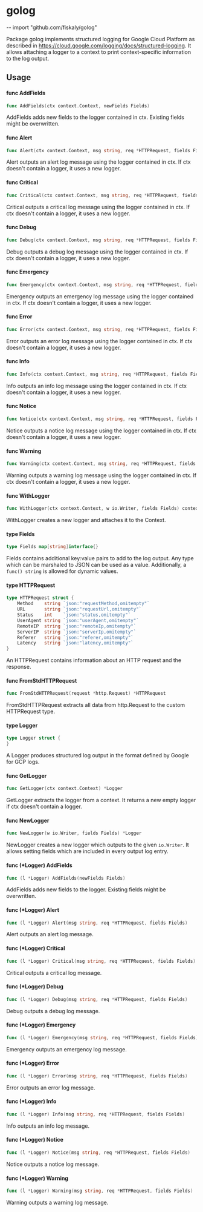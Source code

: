 # golog
--
    import "github.com/fiskaly/golog"

Package golog implements structured logging for Google Cloud Platform as
described in https://cloud.google.com/logging/docs/structured-logging. It allows
attaching a logger to a context to print context-specific information to the log
output.

## Usage

#### func  AddFields

```go
func AddFields(ctx context.Context, newFields Fields)
```
AddFields adds new fields to the logger contained in ctx. Existing fields might
be overwritten.

#### func  Alert

```go
func Alert(ctx context.Context, msg string, req *HTTPRequest, fields Fields)
```
Alert outputs an alert log message using the logger contained in ctx. If ctx
doesn't contain a logger, it uses a new logger.

#### func  Critical

```go
func Critical(ctx context.Context, msg string, req *HTTPRequest, fields Fields)
```
Critical outputs a critical log message using the logger contained in ctx. If
ctx doesn't contain a logger, it uses a new logger.

#### func  Debug

```go
func Debug(ctx context.Context, msg string, req *HTTPRequest, fields Fields)
```
Debug outputs a debug log message using the logger contained in ctx. If ctx
doesn't contain a logger, it uses a new logger.

#### func  Emergency

```go
func Emergency(ctx context.Context, msg string, req *HTTPRequest, fields Fields)
```
Emergency outputs an emergency log message using the logger contained in ctx. If
ctx doesn't contain a logger, it uses a new logger.

#### func  Error

```go
func Error(ctx context.Context, msg string, req *HTTPRequest, fields Fields)
```
Error outputs an error log message using the logger contained in ctx. If ctx
doesn't contain a logger, it uses a new logger.

#### func  Info

```go
func Info(ctx context.Context, msg string, req *HTTPRequest, fields Fields)
```
Info outputs an info log message using the logger contained in ctx. If ctx
doesn't contain a logger, it uses a new logger.

#### func  Notice

```go
func Notice(ctx context.Context, msg string, req *HTTPRequest, fields Fields)
```
Notice outputs a notice log message using the logger contained in ctx. If ctx
doesn't contain a logger, it uses a new logger.

#### func  Warning

```go
func Warning(ctx context.Context, msg string, req *HTTPRequest, fields Fields)
```
Warning outputs a warning log message using the logger contained in ctx. If ctx
doesn't contain a logger, it uses a new logger.

#### func  WithLogger

```go
func WithLogger(ctx context.Context, w io.Writer, fields Fields) context.Context
```
WithLogger creates a new logger and attaches it to the Context.

#### type Fields

```go
type Fields map[string]interface{}
```

Fields contains additional key:value pairs to add to the log output. Any type
which can be marshaled to JSON can be used as a value. Additionally, a `func()
string` is allowed for dynamic values.

#### type HTTPRequest

```go
type HTTPRequest struct {
	Method    string `json:"requestMethod,omitempty"`
	URL       string `json:"requestUrl,omitempty"`
	Status    int    `json:"status,omitempty"`
	UserAgent string `json:"userAgent,omitempty"`
	RemoteIP  string `json:"remoteIp,omitempty"`
	ServerIP  string `json:"serverIp,omitempty"`
	Referer   string `json:"referer,omitempty"`
	Latency   string `json:"latency,omitempty"`
}
```

An HTTPRequest contains information about an HTTP request and the response.

#### func  FromStdHTTPRequest

```go
func FromStdHTTPRequest(request *http.Request) *HTTPRequest
```
FromStdHTTPRequest extracts all data from http.Request to the custom HTTPRequest
type.

#### type Logger

```go
type Logger struct {
}
```

A Logger produces structured log output in the format defined by Google for GCP
logs.

#### func  GetLogger

```go
func GetLogger(ctx context.Context) *Logger
```
GetLogger extracts the logger from a context. It returns a new empty logger if
ctx doesn't contain a logger.

#### func  NewLogger

```go
func NewLogger(w io.Writer, fields Fields) *Logger
```
NewLogger creates a new logger which outputs to the given `io.Writer`. It allows
setting fields which are included in every output log entry.

#### func (*Logger) AddFields

```go
func (l *Logger) AddFields(newFields Fields)
```
AddFields adds new fields to the logger. Existing fields might be overwritten.

#### func (*Logger) Alert

```go
func (l *Logger) Alert(msg string, req *HTTPRequest, fields Fields)
```
Alert outputs an alert log message.

#### func (*Logger) Critical

```go
func (l *Logger) Critical(msg string, req *HTTPRequest, fields Fields)
```
Critical outputs a critical log message.

#### func (*Logger) Debug

```go
func (l *Logger) Debug(msg string, req *HTTPRequest, fields Fields)
```
Debug outputs a debug log message.

#### func (*Logger) Emergency

```go
func (l *Logger) Emergency(msg string, req *HTTPRequest, fields Fields)
```
Emergency outputs an emergency log message.

#### func (*Logger) Error

```go
func (l *Logger) Error(msg string, req *HTTPRequest, fields Fields)
```
Error outputs an error log message.

#### func (*Logger) Info

```go
func (l *Logger) Info(msg string, req *HTTPRequest, fields Fields)
```
Info outputs an info log message.

#### func (*Logger) Notice

```go
func (l *Logger) Notice(msg string, req *HTTPRequest, fields Fields)
```
Notice outputs a notice log message.

#### func (*Logger) Warning

```go
func (l *Logger) Warning(msg string, req *HTTPRequest, fields Fields)
```
Warning outputs a warning log message.
